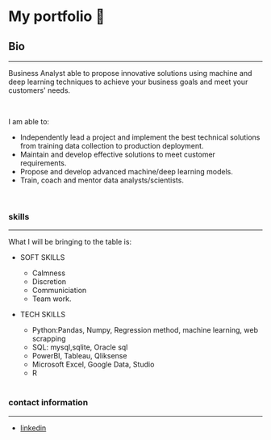 # My portfolio 👋

<!--
**NKEMENYI/NKEMENYI** is a ✨ _special_ ✨ repository because its `README.md` (this file) appears on your GitHub profile.

Here are some ideas to get you started:

- 🔭 I’m currently working on ...
- 🌱 I’m currently learning ...
- 👯 I’m looking to collaborate on ...
- 🤔 I’m looking for help with ...
- 💬 Ask me about ...
- 📫 How to reach me: ...
- 😄 Pronouns: ...
- ⚡ Fun fact: ...
-->

## Bio 
--- 
Business Analyst able to propose innovative solutions using machine and deep learning techniques to achieve your business goals and meet your customers' needs. 

<br>

I am able to:
* Independently lead a project and implement the best technical solutions from training data collection to production deployment.
* Maintain and develop effective solutions to meet customer requirements.
* Propose and develop advanced machine/deep learning models.
* Train, coach and mentor data analysts/scientists.
 
<br>

### skills
---
 
What I will be bringing to the table is:
* SOFT SKILLS
  - Calmness
  - Discretion 
  - Communiciation
  - Team work.

* TECH SKILLS
  - Python:Pandas, Numpy, Regression method, machine learning, web scrapping   
  - SQL: mysql,sqlite, Oracle sql
  - PowerBI, Tableau, Qliksense
  - Microsoft Excel, Google Data, Studio
  - R
  <br>
  
 ### contact information
 ---
 * [linkedin](linkedin.com/in/ann-nkem-enyi-441529171/)




 
